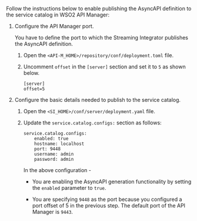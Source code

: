 
Follow the instructions below to enable publishing the AsyncAPI definition to the service catalog in WSO2 API Manager:

1. Configure the API Manager port.

     You have to define the port to which the Streaming Integrator publishes the AsyncAPI definition.

     1. Open the `<API-M_HOME>/repository/conf/deployment.toml` file.

     2. Uncomment `offset` in the `[server]` section and set it to `5` as shown below.

         ```
         [server]
         offset=5
         ```
   
2. Configure the basic details needed to publish to the service catalog.

     1. Open the `<SI_HOME>/conf/server/deployment.yaml` file. 
     
     2. Update the `service.catalog.configs:` section as follows:

        ```
        service.catalog.configs:
            enabled: true
            hostname: localhost
            port: 9448
            username: admin
            password: admin
        ```
         In the above configuration -
         
           - You are enabling the AsyncAPI generation functionality by setting the `enabled` parameter to `true`. 
            
           - You are specifying `9448` as the port because you configured a port offset of 5 in the previous step. The default port of the API Manager is `9443`.
